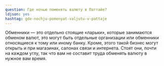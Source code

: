 ```yaml
---
question: Где ночью поменять валюту в Паттайе?
ldjson: yes
hashtag: gde-nochju-pomenyat-valjutu-v-pattaje
---
```


Обменники — это отдельно стоящие «ларьки», которые занимаются обменом валют, это могут быть отдельные организации или обменники относящиеся к тому или иному банку. Кроме, этого такой бизнес могут открыть и при магазинах, салонах связи и интернета. Стоят они, почти на каждом углу, так что вам не составит труда обменять валюту в нужное вам время.

